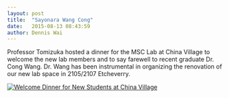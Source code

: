 ```yaml
---
layout: post
title:  "Sayonara Wang Cong"
date:   2015-08-13 08:43:59
author: Dennis Wai
---
```


Professor Tomizuka hosted a dinner for the MSC Lab at China Village to welcome the new lab members and to say farewell to recent graduate Dr. Cong Wang. Dr. Wang has been instrumental in organizing the renovation of our new lab space in 2105/2107 Etcheverry.

<a href="{{ site.baseurl }}/assets/images/posts/2015WelcomeDinner.jpg" data-lightbox="2015WelcomeDinner" data-title="Welcome Dinner for New Students at China Village">
  <img src="{{ site.baseurl }}/assets/images/posts/2015WelcomeDinner.jpg" title="Welcome Dinner for New Students at China Village">
</a>